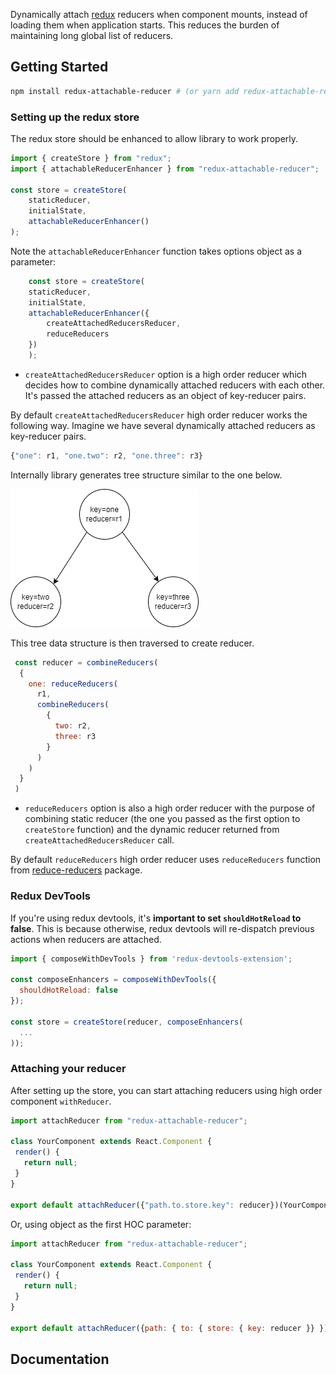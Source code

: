 Dynamically attach [redux](https://redux.js.org/) reducers when component mounts, instead of loading them when application starts. This reduces the burden of maintaining long global list of reducers. 

## Getting Started
```bash
npm install redux-attachable-reducer # (or yarn add redux-attachable-reducer)
```

### Setting up the redux store
The redux store should be enhanced to allow library to work properly.
```js
import { createStore } from "redux";
import { attachableReducerEnhancer } from "redux-attachable-reducer";

const store = createStore(
    staticReducer,
    initialState,
    attachableReducerEnhancer()
);

```

Note the `attachableReducerEnhancer` function takes options object as a parameter:

```js
    const store = createStore(
    staticReducer,
    initialState,
    attachableReducerEnhancer({
        createAttachedReducersReducer,
        reduceReducers
    })
    );
```

* `createAttachedReducersReducer` option is a high order reducer which decides how to combine dynamically attached reducers with each other. It's passed the attached reducers as an object of key-reducer pairs.

By default `createAttachedReducersReducer` high order reducer works the following way.
Imagine we have several dynamically attached reducers as key-reducer pairs.

```js
{"one": r1, "one.two": r2, "one.three": r3}
```
Internally library generates tree structure similar to the one below.

![alt text](https://github.com/dorzhevsky/dynamicReducer/blob/master/img/sample.png)

This tree data structure is then traversed to create reducer.

```js
 const reducer = combineReducers(
  {
    one: reduceReducers(
      r1,
      combineReducers(
        {
          two: r2,
          three: r3
        }
      )
    )
  }
 )
```

* `reduceReducers` option is also a high order reducer with the purpose of combining static reducer (the one you passed as the first option to `createStore` function) and the dynamic reducer returned from `createAttachedReducersReducer` call.

By default `reduceReducers` high order reducer uses `reduceReducers` function from [reduce-reducers](https://www.npmjs.com/package/reduce-reducers) package.

### Redux DevTools
If you're using redux devtools, it's **important to set `shouldHotReload` to false**.  This is because otherwise, redux devtools will re-dispatch previous actions when reducers are attached.


```js
import { composeWithDevTools } from 'redux-devtools-extension';

const composeEnhancers = composeWithDevTools({
  shouldHotReload: false
});

const store = createStore(reducer, composeEnhancers(
  ...
));
```

### Attaching your reducer
After setting up the store, you can start attaching reducers using high order component `withReducer`.
```js
import attachReducer from "redux-attachable-reducer";

class YourComponent extends React.Component {
 render() {
   return null;
 }
}

export default attachReducer({"path.to.store.key": reducer})(YourComponent)

```

Or, using object as the first HOC parameter:
```js
import attachReducer from "redux-attachable-reducer";

class YourComponent extends React.Component {
 render() {
   return null;
 }
}

export default attachReducer({path: { to: { store: { key: reducer }} })(YourComponent)

```

## Documentation